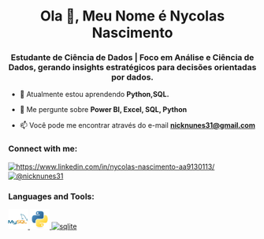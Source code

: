<h1 align="center">Ola 👋, Meu Nome é Nycolas Nascimento</h1>
<h3 align="center">Estudante de Ciência de Dados | Foco em Análise e Ciência de Dados, gerando insights estratégicos para decisões orientadas por dados.</h3>

- 🌱 Atualmente estou aprendendo **Python,SQL.**

- 💬 Me pergunte sobre **Power BI, Excel, SQL, Python**

- 📫 Você pode me encontrar através do e-mail **nicknunes31@gmail.com**

<h3 align="left">Connect with me:</h3>
<p align="left">
<a href="https://linkedin.com/in/https://www.linkedin.com/in/nycolas-nascimento-aa9130113/" target="blank"><img align="center" src="https://raw.githubusercontent.com/rahuldkjain/github-profile-readme-generator/master/src/images/icons/Social/linked-in-alt.svg" alt="https://www.linkedin.com/in/nycolas-nascimento-aa9130113/" height="30" width="40" /></a>
<a href="https://instagram.com/@nicknunes31" target="blank"><img align="center" src="https://raw.githubusercontent.com/rahuldkjain/github-profile-readme-generator/master/src/images/icons/Social/instagram.svg" alt="@nicknunes31" height="30" width="40" /></a>
</p>

<h3 align="left">Languages and Tools:</h3>
<p align="left"> <a href="https://www.mysql.com/" target="_blank" rel="noreferrer"> <img src="https://raw.githubusercontent.com/devicons/devicon/master/icons/mysql/mysql-original-wordmark.svg" alt="mysql" width="40" height="40"/> </a> <a href="https://www.python.org" target="_blank" rel="noreferrer"> <img src="https://raw.githubusercontent.com/devicons/devicon/master/icons/python/python-original.svg" alt="python" width="40" height="40"/> </a> <a href="https://www.sqlite.org/" target="_blank" rel="noreferrer"> <img src="https://www.vectorlogo.zone/logos/sqlite/sqlite-icon.svg" alt="sqlite" width="40" height="40"/> </a> </p>
